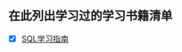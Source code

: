## 在此列出学习过的学习书籍清单
- [x] [SQL学习指南](https://github.com/MMW1996/MYSQL/blob/master/SQL_Books/1.SQL%E5%AD%A6%E4%B9%A0%E6%8C%87%E5%8D%97/1.SQL%E5%AD%A6%E4%B9%A0%E6%8C%87%E5%8D%97(%E7%AC%AC2%E7%89%88).pdf)
